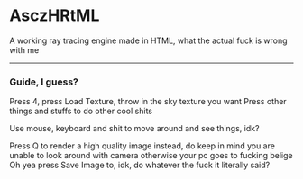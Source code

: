 # AsczHRtML

A working ray tracing engine made in HTML, what the actual fuck is wrong with me

---

### Guide, I guess?

Press 4, press Load Texture, throw in the sky texture you want
Press other things and stuffs to do other cool shits

Use mouse, keyboard and shit to move around and see things, idk?

Press Q to render a high quality image instead, do keep in mind you are unable to look around with camera otherwise your pc goes to fucking belige
Oh yea press Save Image to, idk, do whatever the fuck it literally said?